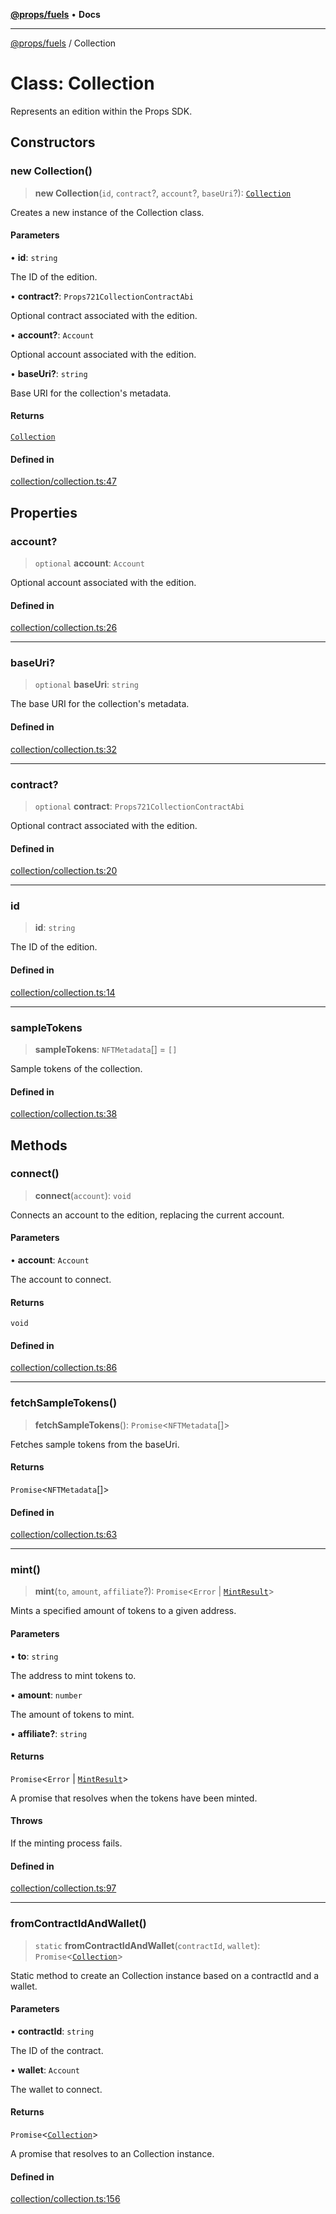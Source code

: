 [**@props/fuels**](../README.md) • **Docs**

***

[@props/fuels](../README.md) / Collection

# Class: Collection

Represents an edition within the Props SDK.

## Constructors

### new Collection()

> **new Collection**(`id`, `contract`?, `account`?, `baseUri`?): [`Collection`](Collection.md)

Creates a new instance of the Collection class.

#### Parameters

• **id**: `string`

The ID of the edition.

• **contract?**: `Props721CollectionContractAbi`

Optional contract associated with the edition.

• **account?**: `Account`

Optional account associated with the edition.

• **baseUri?**: `string`

Base URI for the collection's metadata.

#### Returns

[`Collection`](Collection.md)

#### Defined in

[collection/collection.ts:47](https://github.com/Props-Labs/octane/blob/64b8e201d568fb729aeacb4aaae3bcf8509bece3/packages/props-fuels/src/collection/collection.ts#L47)

## Properties

### account?

> `optional` **account**: `Account`

Optional account associated with the edition.

#### Defined in

[collection/collection.ts:26](https://github.com/Props-Labs/octane/blob/64b8e201d568fb729aeacb4aaae3bcf8509bece3/packages/props-fuels/src/collection/collection.ts#L26)

***

### baseUri?

> `optional` **baseUri**: `string`

The base URI for the collection's metadata.

#### Defined in

[collection/collection.ts:32](https://github.com/Props-Labs/octane/blob/64b8e201d568fb729aeacb4aaae3bcf8509bece3/packages/props-fuels/src/collection/collection.ts#L32)

***

### contract?

> `optional` **contract**: `Props721CollectionContractAbi`

Optional contract associated with the edition.

#### Defined in

[collection/collection.ts:20](https://github.com/Props-Labs/octane/blob/64b8e201d568fb729aeacb4aaae3bcf8509bece3/packages/props-fuels/src/collection/collection.ts#L20)

***

### id

> **id**: `string`

The ID of the edition.

#### Defined in

[collection/collection.ts:14](https://github.com/Props-Labs/octane/blob/64b8e201d568fb729aeacb4aaae3bcf8509bece3/packages/props-fuels/src/collection/collection.ts#L14)

***

### sampleTokens

> **sampleTokens**: `NFTMetadata`[] = `[]`

Sample tokens of the collection.

#### Defined in

[collection/collection.ts:38](https://github.com/Props-Labs/octane/blob/64b8e201d568fb729aeacb4aaae3bcf8509bece3/packages/props-fuels/src/collection/collection.ts#L38)

## Methods

### connect()

> **connect**(`account`): `void`

Connects an account to the edition, replacing the current account.

#### Parameters

• **account**: `Account`

The account to connect.

#### Returns

`void`

#### Defined in

[collection/collection.ts:86](https://github.com/Props-Labs/octane/blob/64b8e201d568fb729aeacb4aaae3bcf8509bece3/packages/props-fuels/src/collection/collection.ts#L86)

***

### fetchSampleTokens()

> **fetchSampleTokens**(): `Promise`\<`NFTMetadata`[]\>

Fetches sample tokens from the baseUri.

#### Returns

`Promise`\<`NFTMetadata`[]\>

#### Defined in

[collection/collection.ts:63](https://github.com/Props-Labs/octane/blob/64b8e201d568fb729aeacb4aaae3bcf8509bece3/packages/props-fuels/src/collection/collection.ts#L63)

***

### mint()

> **mint**(`to`, `amount`, `affiliate`?): `Promise`\<`Error` \| [`MintResult`](../type-aliases/MintResult.md)\>

Mints a specified amount of tokens to a given address.

#### Parameters

• **to**: `string`

The address to mint tokens to.

• **amount**: `number`

The amount of tokens to mint.

• **affiliate?**: `string`

#### Returns

`Promise`\<`Error` \| [`MintResult`](../type-aliases/MintResult.md)\>

A promise that resolves when the tokens have been minted.

#### Throws

If the minting process fails.

#### Defined in

[collection/collection.ts:97](https://github.com/Props-Labs/octane/blob/64b8e201d568fb729aeacb4aaae3bcf8509bece3/packages/props-fuels/src/collection/collection.ts#L97)

***

### fromContractIdAndWallet()

> `static` **fromContractIdAndWallet**(`contractId`, `wallet`): `Promise`\<[`Collection`](Collection.md)\>

Static method to create an Collection instance based on a contractId and a wallet.

#### Parameters

• **contractId**: `string`

The ID of the contract.

• **wallet**: `Account`

The wallet to connect.

#### Returns

`Promise`\<[`Collection`](Collection.md)\>

A promise that resolves to an Collection instance.

#### Defined in

[collection/collection.ts:156](https://github.com/Props-Labs/octane/blob/64b8e201d568fb729aeacb4aaae3bcf8509bece3/packages/props-fuels/src/collection/collection.ts#L156)

